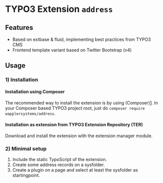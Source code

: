 # TYPO3 Extension ``address`` 

## Features

- Based on extbase & fluid, implementing best practices from TYPO3 CMS
- Frontend template variant based on Twitter Bootstrap (v4) 

## Usage


### 1) Installation

#### Installation using Composer

The recommended way to install the extension is by using (Composer)[1]. In your Composer based TYPO3 project root, just do `composer require wapplersystems/address`. 

#### Installation as extension from TYPO3 Extension Repository (TER)

Download and install the extension with the extension manager module.

### 2) Minimal setup

1) Include the static TypoScript of the extension.
2) Create some address records on a sysfolder.
3) Create a plugin on a page and select at least the sysfolder as startingpoint.



[1]: https://getcomposer.org/
